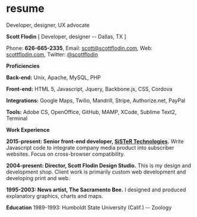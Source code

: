 # resume
Developer, designer, UX advocate


**Scott Flodin** [ Developer, designer -- Dallas, TX ]

Phone: **626-665-2335**, Email: [scott@scottflodin.com](mailto:scott@scottflodin.com "email"), Web: [scottflodin.com](http://scottflodin.com "website"), Twitter: [@scottflodin](http://twitter.com/scottflodin "twitter")


**Proficiencies**

**Back-end:** Unix, Apache, MySQL, PHP

**Front-end:** HTML 5, Javascript, Jquery, Backbone.js, CSS, Cordova

**Integrations:** Google Maps, Twilio, Mandrill, Stripe, Authorize.net, PayPal

**Tools:** Adobe CS, OpenOffice, GitHub, MAMP, XCode, Sublime Text2, Terminal


**Work Experience**

**2015-present: Senior front-end developer, [SiSTeR Technologies](http://sister.tv "website").** Write Javascript code to integrate company media product into subscriber websites. Focus on cross-browser compatibility.

**2004-present: Director, Scott Flodin Design Studio.** This is my design and development shop. Client work is primarily custom web development and developing print and web.

**1995-2003: News artist, The Sacramento Bee.** I designed and produced explanatory graphics, charts and maps. 


**Education**
1989-1993: Humboldt State University (Calif.) -- Zoology
